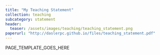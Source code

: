 ```yaml
---
title: "My Teaching Statement"
collection: teaching
subcategory: statement
header: 
  teaser: /assets/images/teaching/teaching_statement.png
paperurl: "http://daslerpc.github.io/files/teaching_statement.pdf"
---
```


PAGE_TEMPLATE_GOES_HERE
